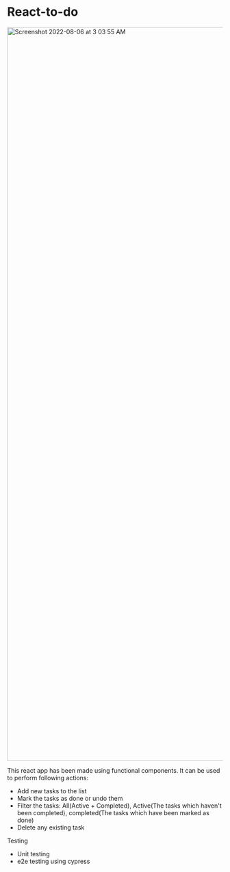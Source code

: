 # React-to-do
<img width="1715" alt="Screenshot 2022-08-06 at 3 03 55 AM" src="https://user-images.githubusercontent.com/65598848/183214019-6e475f46-8247-4d43-88c9-b4f83219fbc1.png">

This react app has been made using functional components.
It can be used to perform following actions:
- Add new tasks to the list
- Mark the tasks as done or undo them
- Filter the tasks: All(Active + Completed), Active(The tasks which haven't been completed), completed(The tasks which have been marked as done)
- Delete any existing task

Testing
- Unit testing
- e2e testing using cypress
